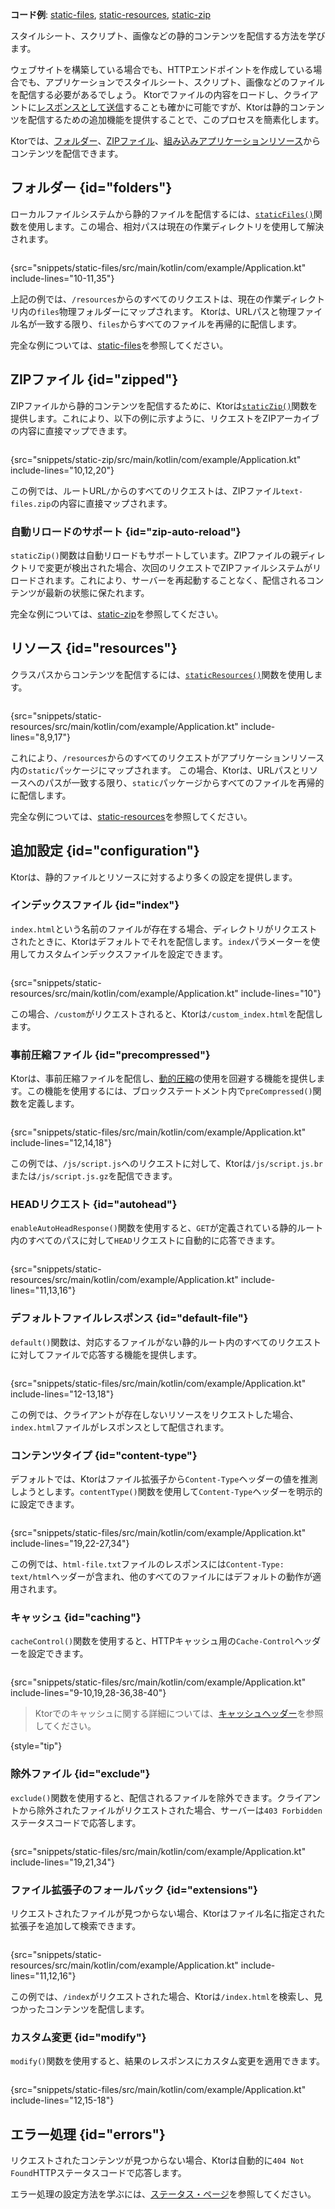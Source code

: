 [//]: # (title: 静的コンテンツの配信)

<show-structure for="chapter" depth="2"/>

<tldr>
<p><b>コード例</b>:
<a href="https://github.com/ktorio/ktor-documentation/tree/%ktor_version%/codeSnippets/snippets/static-files">static-files</a>,
<a href="https://github.com/ktorio/ktor-documentation/tree/%ktor_version%/codeSnippets/snippets/static-resources">static-resources</a>,
<a href="https://github.com/ktorio/ktor-documentation/tree/%ktor_version%/codeSnippets/snippets/static-zip">static-zip</a>
</p>
</tldr>

<link-summary>
スタイルシート、スクリプト、画像などの静的コンテンツを配信する方法を学びます。
</link-summary>

ウェブサイトを構築している場合でも、HTTPエンドポイントを作成している場合でも、アプリケーションでスタイルシート、スクリプト、画像などのファイルを配信する必要があるでしょう。
Ktorでファイルの内容をロードし、クライアントに[レスポンスとして送信](server-responses.md)することも確かに可能ですが、Ktorは静的コンテンツを配信するための追加機能を提供することで、このプロセスを簡素化します。

Ktorでは、[フォルダー](#folders)、[ZIPファイル](#zipped)、[組み込みアプリケーションリソース](#resources)からコンテンツを配信できます。

## フォルダー {id="folders"}

ローカルファイルシステムから静的ファイルを配信するには、[`staticFiles()`](https://api.ktor.io/ktor-server/ktor-server-core/io.ktor.server.http.content/static-files.html)関数を使用します。この場合、相対パスは現在の作業ディレクトリを使用して解決されます。

 ```kotlin
 ```

{src="snippets/static-files/src/main/kotlin/com/example/Application.kt" include-lines="10-11,35"}

上記の例では、`/resources`からのすべてのリクエストは、現在の作業ディレクトリ内の`files`物理フォルダーにマップされます。
Ktorは、URLパスと物理ファイル名が一致する限り、`files`からすべてのファイルを再帰的に配信します。

完全な例については、[static-files](https://github.com/ktorio/ktor-documentation/tree/%ktor_version%/codeSnippets/snippets/static-files)を参照してください。

## ZIPファイル {id="zipped"}

ZIPファイルから静的コンテンツを配信するために、Ktorは[`staticZip()`](https://api.ktor.io/ktor-server/ktor-server-core/io.ktor.server.http.content/static-zip.html)関数を提供します。これにより、以下の例に示すように、リクエストをZIPアーカイブの内容に直接マップできます。

 ```kotlin
 ```

{src="snippets/static-zip/src/main/kotlin/com/example/Application.kt" include-lines="10,12,20"}

この例では、ルートURL`/`からのすべてのリクエストは、ZIPファイル`text-files.zip`の内容に直接マップされます。

### 自動リロードのサポート {id="zip-auto-reload"}

`staticZip()`関数は自動リロードもサポートしています。ZIPファイルの親ディレクトリで変更が検出された場合、次回のリクエストでZIPファイルシステムがリロードされます。これにより、サーバーを再起動することなく、配信されるコンテンツが最新の状態に保たれます。

完全な例については、[static-zip](https://github.com/ktorio/ktor-documentation/tree/%ktor_version%/codeSnippets/snippets/static-zip)を参照してください。

## リソース {id="resources"}

クラスパスからコンテンツを配信するには、[`staticResources()`](https://api.ktor.io/ktor-server/ktor-server-core/io.ktor.server.http.content/static-resources.html)関数を使用します。

```kotlin
```

{src="snippets/static-resources/src/main/kotlin/com/example/Application.kt" include-lines="8,9,17"}

これにより、`/resources`からのすべてのリクエストがアプリケーションリソース内の`static`パッケージにマップされます。
この場合、Ktorは、URLパスとリソースへのパスが一致する限り、`static`パッケージからすべてのファイルを再帰的に配信します。

完全な例については、[static-resources](https://github.com/ktorio/ktor-documentation/tree/%ktor_version%/codeSnippets/snippets/static-resources)を参照してください。

## 追加設定 {id="configuration"}

Ktorは、静的ファイルとリソースに対するより多くの設定を提供します。

### インデックスファイル {id="index"}

`index.html`という名前のファイルが存在する場合、ディレクトリがリクエストされたときに、Ktorはデフォルトでそれを配信します。`index`パラメーターを使用してカスタムインデックスファイルを設定できます。

```kotlin
```

{src="snippets/static-resources/src/main/kotlin/com/example/Application.kt" include-lines="10"}

この場合、`/custom`がリクエストされると、Ktorは`/custom_index.html`を配信します。

### 事前圧縮ファイル {id="precompressed"}

Ktorは、事前圧縮ファイルを配信し、[動的圧縮](server-compression.md)の使用を回避する機能を提供します。この機能を使用するには、ブロックステートメント内で`preCompressed()`関数を定義します。

```kotlin
```

{src="snippets/static-files/src/main/kotlin/com/example/Application.kt" include-lines="12,14,18"}

この例では、`/js/script.js`へのリクエストに対して、Ktorは`/js/script.js.br`または`/js/script.js.gz`を配信できます。

### HEADリクエスト {id="autohead"}

`enableAutoHeadResponse()`関数を使用すると、`GET`が定義されている静的ルート内のすべてのパスに対して`HEAD`リクエストに自動的に応答できます。

```kotlin
```

{src="snippets/static-resources/src/main/kotlin/com/example/Application.kt" include-lines="11,13,16"}

### デフォルトファイルレスポンス {id="default-file"}

`default()`関数は、対応するファイルがない静的ルート内のすべてのリクエストに対してファイルで応答する機能を提供します。

```kotlin
```

{src="snippets/static-files/src/main/kotlin/com/example/Application.kt" include-lines="12-13,18"}

この例では、クライアントが存在しないリソースをリクエストした場合、`index.html`ファイルがレスポンスとして配信されます。

### コンテンツタイプ {id="content-type"}

デフォルトでは、Ktorはファイル拡張子から`Content-Type`ヘッダーの値を推測しようとします。`contentType()`関数を使用して`Content-Type`ヘッダーを明示的に設定できます。

```kotlin
```

{src="snippets/static-files/src/main/kotlin/com/example/Application.kt" include-lines="19,22-27,34"}

この例では、`html-file.txt`ファイルのレスポンスには`Content-Type: text/html`ヘッダーが含まれ、他のすべてのファイルにはデフォルトの動作が適用されます。

### キャッシュ {id="caching"}

`cacheControl()`関数を使用すると、HTTPキャッシュ用の`Cache-Control`ヘッダーを設定できます。

```kotlin
```

{src="snippets/static-files/src/main/kotlin/com/example/Application.kt" include-lines="9-10,19,28-36,38-40"}

> Ktorでのキャッシュに関する詳細については、[キャッシュヘッダー](server-caching-headers.md)を参照してください。
>
{style="tip"}

### 除外ファイル {id="exclude"}

`exclude()`関数を使用すると、配信されるファイルを除外できます。クライアントから除外されたファイルがリクエストされた場合、サーバーは`403 Forbidden`ステータスコードで応答します。

```kotlin
```

{src="snippets/static-files/src/main/kotlin/com/example/Application.kt" include-lines="19,21,34"}

### ファイル拡張子のフォールバック {id="extensions"}

リクエストされたファイルが見つからない場合、Ktorはファイル名に指定された拡張子を追加して検索できます。

```kotlin
```

{src="snippets/static-resources/src/main/kotlin/com/example/Application.kt" include-lines="11,12,16"}

この例では、`/index`がリクエストされた場合、Ktorは`/index.html`を検索し、見つかったコンテンツを配信します。

### カスタム変更 {id="modify"}

`modify()`関数を使用すると、結果のレスポンスにカスタム変更を適用できます。

```kotlin
```

{src="snippets/static-files/src/main/kotlin/com/example/Application.kt" include-lines="12,15-18"}

## エラー処理 {id="errors"}

リクエストされたコンテンツが見つからない場合、Ktorは自動的に`404 Not Found`HTTPステータスコードで応答します。

エラー処理の設定方法を学ぶには、[ステータス・ページ](server-status-pages.md)を参照してください。